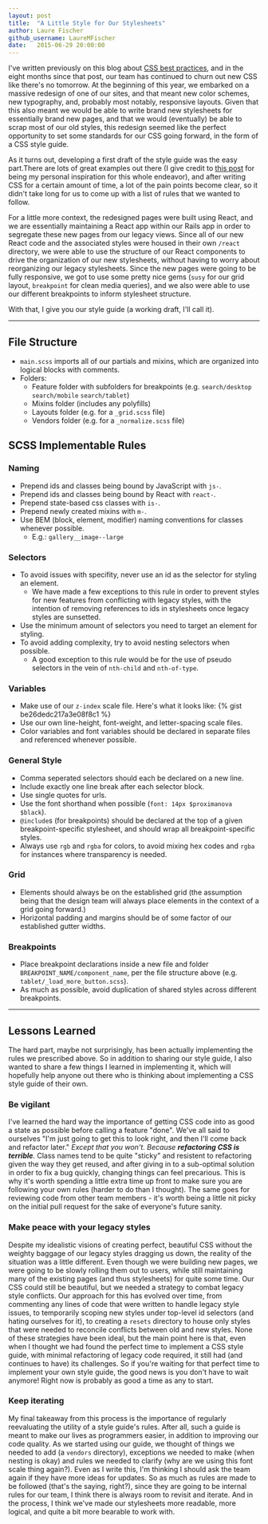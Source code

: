 ```yaml
---
layout: post
title:  "A Little Style for Our Stylesheets"
author: Laure Fischer
github_username: LaureMFischer
date:   2015-06-29 20:00:00
---
```


I've written previously on this blog about [CSS best practices](http://americastestkitchen.github.io/css/2014/10/05/css-debates/), and in the eight months since that post, our team has continued to churn out new CSS like there's no tomorrow. At the beginning of this year, we embarked on a massive redesign of one of our sites, and that meant new color schemes, new typography, and, probably most notably, responsive layouts. Given that this also meant we would be able to write brand new stylesheets for essentially brand new pages, and that we would (eventually) be able to scrap most of our old styles, this redesign seemed like the perfect opportunity to set some standards for our CSS going forward, in the form of a CSS style guide.

As it turns out, developing a first draft of the style guide was the easy part.There are lots of great examples out there (I give credit to [this post](https://medium.com/@fat/mediums-css-is-actually-pretty-fucking-good-b8e2a6c78b06) for being my personal inspiration for this whole endeavor), and after writing CSS for a certain amount of time, a lot of the pain points become clear, so it didn't take long for us to come up with a list of rules that we wanted to follow.

For a little more context, the redesigned pages were built using React, and we are essentially maintaining a React app within our Rails app in order to segregate these new pages from our legacy views. Since all of our new React code and the associated styles were housed in their own `/react` directory, we were able to use the structure of our React components to drive the organization of our new stylesheets, without having to worry about reorganizing our legacy stylesheets. Since the new pages were going to be fully responsive, we got to use some pretty nice gems (`susy` for our grid layout, `breakpoint` for clean media queries), and we also were able to use our different breakpoints to inform stylesheet structure.

With that, I give you our style guide (a working draft, I'll call it).

---

## File Structure
- `main.scss` imports all of our partials and mixins, which are organized into logical blocks with comments.
- Folders:
    - Feature folder with subfolders for breakpoints (e.g. `search/desktop` `search/mobile` `search/tablet`)
    - Mixins folder (includes any polyfills)
    - Layouts folder (e.g. for a `_grid.scss` file)
    - Vendors folder (e.g. for a `_normalize.scss` file)

## SCSS Implementable Rules

### Naming
- Prepend ids and classes being bound by JavaScript with `js-`.
- Prepend ids and classes being bound by React with `react-`.
- Prepend state-based css classes with `is-`.
- Prepend newly created mixins with `m-`.
- Use BEM (block, element, modifier) naming conventions for classes whenever possible.
    - E.g.: `gallery__image--large`

### Selectors
- To avoid issues with specifity, never use an id as the selector for styling an element.
    - We have made a few exceptions to this rule in order to prevent styles for new features from conflicting with legacy styles, with the intention of removing references to ids in stylesheets once legacy styles are sunsetted.
- Use the minimum amount of selectors you need to target an element for styling.
- To avoid adding complexity, try to avoid nesting selectors when possible.
    - A good exception to this rule would be for the use of pseudo selectors in the vein of `nth-child` and `nth-of-type`.

### Variables
- Make use of our `z-index` scale file. Here's what it looks like:
{% gist be26dedc217a3e08f8c1 %}
- Use our own line-height, font-weight, and letter-spacing scale files.
- Color variables and font variables should be declared in separate files and referenced whenever possible.

### General Style
- Comma seperated selectors should each be declared on a new line.
- Include exactly one line break after each selector block.
- Use single quotes for urls.
- Use the font shorthand when possible (`font: 14px $proximanova $black`).
- `@include`s (for breakpoints) should be declared at the top of a given breakpoint-specific stylesheet, and should wrap all breakpoint-specific styles.
- Always use `rgb` and `rgba` for colors, to avoid mixing hex codes and `rgba` for instances where transparency is needed.

### Grid
- Elements should always be on the established grid (the assumption being that the design team will always place elements in the context of a grid going forward.)
- Horizontal padding and margins should be of some factor of our established gutter widths.

### Breakpoints
- Place breakpoint declarations inside a new file and folder `BREAKPOINT_NAME/component_name`, per the file structure above (e.g. `tablet/_load_more_button.scss`).
- As much as possible, avoid duplication of shared styles across different breakpoints.

---

## Lessons Learned

The hard part, maybe not surprisingly, has been actually implementing the rules we prescribed above. So in addition to sharing our style guide, I also wanted to share a few things I learned in implementing it, which will hopefully help anyone out there who is thinking about implementing a CSS style guide of their own.

### Be vigilant

I've learned the hard way the importance of getting CSS code into as good a state as possible before calling a feature "done". We've all said to ourselves "I'm just going to get this to look right, and then I'll come back and refactor later." _Except that you won't. Because **refactoring CSS is terrible**._ Class names tend to be quite "sticky" and resistent to refactoring given the way they get reused, and after giving in to a sub-optimal solution in order to fix a bug quickly, changing things can feel precarious. This is why it's worth spending a little extra time up front to make sure you are following your own rules (harder to do than I thought). The same goes for reviewing code from other team members - it's worth being a little nit picky on the initial pull request for the sake of everyone's future sanity.

### Make peace with your legacy styles

Despite my idealistic visions of creating perfect, beautiful CSS without the weighty baggage of our legacy styles dragging us down, the reality of the situation was a little different. Even though we were building new pages, we were going to be slowly rolling them out to users, while still maintaining many of the existing pages (and thus stylesheets) for quite some time. Our CSS could still be beautiful, but we needed a strategy to combat legacy style conflicts. Our approach for this has evolved over time, from commenting any lines of code that were written to handle legacy style issues, to temporarily scoping new styles under top-level id selectors (and hating ourselves for it), to creating a `resets` directory to house only styles that were needed to reconcile conflicts between old and new styles. None of these strategies have been ideal, but the main point here is that, even when I thought we had found the perfect time to implement a CSS style guide, with minimal refactoring of legacy code required, it still had (and continues to have) its challenges. So if you're waiting for that perfect time to implement your own style guide, the good news is you don't have to wait anymore! Right now is probably as good a time as any to start.

### Keep iterating

My final takeaway from this process is the importance of regularly reevaluating the utility of a style guide's rules. After all, such a guide is meant to make our lives as programmers easier, in addition to improving our code quality. As we started using our guide, we thought of things we needed to add (a `vendors` directory), exceptions we needed to make (when nesting is okay) and rules we needed to clarify (why are we using this font scale thing again?). Even as I write this, I'm thinking I should ask the team again if they have more ideas for updates. So as much as rules are made to be followed (that's the saying, right?), since they are going to be internal rules for our team, I think there is always room to revisit and iterate. And in the process, I think we've made our stylesheets more readable, more logical, and quite a bit more bearable to work with.



